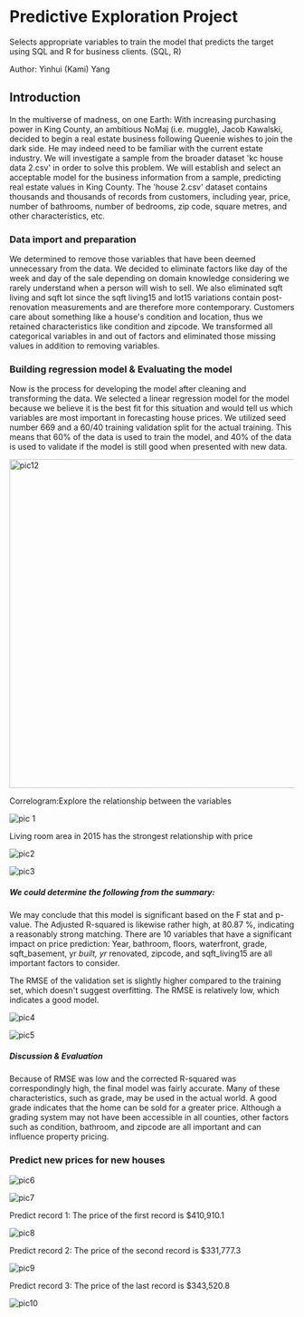 # Predictive Exploration Project

Selects appropriate variables to train the model that predicts the target using SQL and R for business clients. (SQL, R)

Author: Yinhui (Kami) Yang

## Introduction 

In the multiverse of madness, on one Earth: With increasing purchasing power in King County, an ambitious NoMaj (i.e. muggle), Jacob Kawalski, decided to begin a real estate business following Queenie wishes to join the dark side. He may indeed need to be familiar with the current estate industry. We will investigate a sample from the broader dataset 'kc house data 2.csv' in order to solve this problem. We will establish and select an acceptable model for the business information from a sample, predicting real estate values in King County. The 'house 2.csv' dataset contains thousands and thousands of records from customers, including year, price, number of bathrooms, number of bedrooms, zip code, square metres, and other characteristics, etc.

### Data import and preparation

We determined to remove those variables that have been deemed unnecessary from the data. We decided to eliminate factors like day of the week and day of the sale depending on domain knowledge considering we rarely understand when a person will wish to sell. We also eliminated sqft living and sqft lot since the sqft living15 and lot15 variations contain post-renovation measurements and are therefore more contemporary. Customers care about something like a house's condition and location, thus we retained characteristics like condition and zipcode. We transformed all categorical variables in and out of factors and eliminated those missing values in addition to removing variables.

### Building regression model & Evaluating the model

Now is the process for developing the model after cleaning and transforming the data. We selected a linear regression model for the model because we believe it is the best fit for this situation and would tell us which variables are most important in forecasting house prices. We utilized seed number 669 and a 60/40 training validation split for the actual training. This means that 60% of the data is used to train the model, and 40% of the data is used to validate if the model is still good when presented with new data.

<img width="580" alt="pic12" src="https://user-images.githubusercontent.com/81647911/158213538-e54084cf-4b3d-4dd5-8859-757b8c1c56bf.png">

Correlogram:Explore the relationship between the variables

![pic 1](https://user-images.githubusercontent.com/81647911/158101526-b6045a15-e54c-42af-84b6-874019039630.png)

Living room area in 2015 has the strongest relationship with price


![pic2](https://user-images.githubusercontent.com/81647911/158101581-1b3c3dcb-845b-4713-8d3c-558dda7f2cff.png)

![pic3](https://user-images.githubusercontent.com/81647911/158101599-131e8328-8fd6-4b61-b800-5704b3792e1f.png)

##### We could determine the following from the summary:
We may conclude that this model is significant based on the F stat and p-value. The Adjusted R-squared is likewise rather high, at 80.87 %, indicating a reasonably strong matching. There are 10 variables that have a significant impact on price prediction: Year, bathroom, floors, waterfront, grade, sqft_basement, yr _built, yr_ renovated, zipcode, and sqft_living15 are all important factors to consider. 

The RMSE of the validation set is slightly higher compared to the training set, which doesn't suggest overfitting. The RMSE is relatively low, which indicates a good model.

![pic4](https://user-images.githubusercontent.com/81647911/158102358-5a09d6dd-3756-4f99-b0ab-3a176d9a3d23.png)

![pic5](https://user-images.githubusercontent.com/81647911/158102369-73b637d0-ebdd-41e9-a0cf-cb9a507dbd99.png)

##### Discussion & Evaluation
Because of RMSE was low and the corrected R-squared was correspondingly high, the final model was fairly accurate. Many of these characteristics, such as grade, may be used in the actual world. A good grade indicates that the home can be sold for a greater price. Although a grading system may not have been accessible in all counties, other factors such as condition, bathroom, and zipcode are all important and can influence property pricing.

### Predict new prices for new houses

![pic6](https://user-images.githubusercontent.com/81647911/158102826-8a770b8e-b500-4feb-af69-9b79fcfffc68.png)

![pic7](https://user-images.githubusercontent.com/81647911/158102833-3c908ba7-d280-4b20-81e8-4e6799c17de5.png)


Predict record 1: The price of the first record is $410,910.1

![pic8](https://user-images.githubusercontent.com/81647911/158102863-54035432-97ba-48cb-9331-ffb9756ae678.png)

Predict record 2: The price of the second record is $331,777.3

![pic9](https://user-images.githubusercontent.com/81647911/158102870-fdea77b0-c055-4cbe-b887-60959f233e28.png)

Predict record 3: The price of the last record is $343,520.8

![pic10](https://user-images.githubusercontent.com/81647911/158102877-cebb4552-bb3e-4060-83c8-879ffae53ec5.png)

